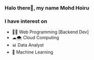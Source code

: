 <!-- Hi there 👋
**MohdHoiruttmim/MohdHoiruttmim** is a ✨ _special_ ✨ repository because its `README.md` (this file) appears on your GitHub profile.

Here are some ideas to get you started:

- 🔭 I’m currently working on ...
- 🌱 I’m currently learning ...
- 👯 I’m looking to collaborate on ...
- 🤔 I’m looking for help with ...
- 💬 Ask me about ...
- 📫 How to reach me: ...
- 😄 Pronouns: ...
- ⚡ Fun fact: ...
-->

### Halo there🙌, my name Mohd Hoiru

### I have interest on 
- 👨‍💻 Web Programming [Backend Dev]
- ☁🌨 Cloud Computing 
- 📊 Data Analyst
- 🦾 Machine Learning
